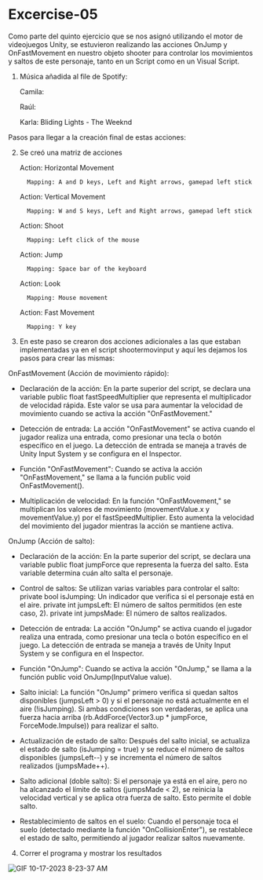 # Excercise-05

Como parte del quinto ejercicio que se nos asignó utilizando el motor de videojuegos Unity, se estuvieron realizando las acciones OnJump y OnFastMovement en nuestro objeto shooter para controlar los movimientos y saltos de este personaje, tanto en un Script como en un Visual Script.

1.	Música añadida al file de Spotify:

  	Camila:

  	Raúl:

  	Karla: Bliding Lights - The Weeknd
  	
Pasos para llegar a la creación final de estas acciones:

2.	Se creó una matriz de acciones

    Action: Horizontal Movement	
  
          Mapping: A and D keys, Left and Right arrows, gamepad left stick

    Action: Vertical Movement
  	
          Mapping: W and S keys, Left and Right arrows, gamepad left stick

    Action: Shoot
  	
          Mapping: Left click of the mouse

    Action: Jump
  	
          Mapping: Space bar of the keyboard

    Action: Look
  	
          Mapping: Mouse movement

    Action: Fast Movement
  	
          Mapping: Y key 

3.	En este paso se crearon dos acciones adicionales a las que estaban implementadas ya en el script shootermovinput y aquí les dejamos los pasos para crear las mismas:

OnFastMovement (Acción de movimiento rápido):

-	Declaración de la acción: En la parte superior del script, se declara una variable public float fastSpeedMultiplier que representa el multiplicador de velocidad rápida. Este valor se usa para aumentar la velocidad de movimiento cuando se activa la acción "OnFastMovement."

-	Detección de entrada: La acción "OnFastMovement" se activa cuando el jugador realiza una entrada, como presionar una tecla o botón específico en el juego. La detección de entrada se maneja a través de Unity Input System y se configura en el Inspector.

-	Función "OnFastMovement": Cuando se activa la acción "OnFastMovement," se llama a la función public void OnFastMovement().

-	Multiplicación de velocidad: En la función "OnFastMovement," se multiplican los valores de movimiento (movementValue.x y movementValue.y) por el fastSpeedMultiplier. Esto aumenta la velocidad del movimiento del jugador mientras la acción se mantiene activa.

OnJump (Acción de salto):

-	Declaración de la acción: En la parte superior del script, se declara una variable public float jumpForce que representa la fuerza del salto. Esta variable determina cuán alto salta el personaje.

-	Control de saltos: Se utilizan varias variables para controlar el salto:
private bool isJumping: Un indicador que verifica si el personaje está en el aire.
private int jumpsLeft: El número de saltos permitidos (en este caso, 2).
private int jumpsMade: El número de saltos realizados.

-	Detección de entrada: La acción "OnJump" se activa cuando el jugador realiza una entrada, como presionar una tecla o botón específico en el juego. La detección de entrada se maneja a través de Unity Input System y se configura en el Inspector.

-	Función "OnJump": Cuando se activa la acción "OnJump," se llama a la función public void OnJump(InputValue value).

-	Salto inicial: La función "OnJump" primero verifica si quedan saltos disponibles (jumpsLeft > 0) y si el personaje no está actualmente en el aire (!isJumping). Si ambas condiciones son verdaderas, se aplica una fuerza hacia arriba (rb.AddForce(Vector3.up * jumpForce, ForceMode.Impulse)) para realizar el salto.

-	Actualización de estado de salto: Después del salto inicial, se actualiza el estado de salto (isJumping = true) y se reduce el número de saltos disponibles (jumpsLeft--) y se incrementa el número de saltos realizados (jumpsMade++).

-	Salto adicional (doble salto): Si el personaje ya está en el aire, pero no ha alcanzado el límite de saltos (jumpsMade < 2), se reinicia la velocidad vertical y se aplica otra fuerza de salto. Esto permite el doble salto.

-	Restablecimiento de saltos en el suelo: Cuando el personaje toca el suelo (detectado mediante la función "OnCollisionEnter"), se restablece el estado de salto, permitiendo al jugador realizar saltos nuevamente.



4. Correr el programa y mostrar los resultados

 ![GIF 10-17-2023 8-23-37 AM](https://github.com/krivera65/Excercise-05/assets/143332773/918b631b-9aef-4893-ae83-639d7517c3c2)

